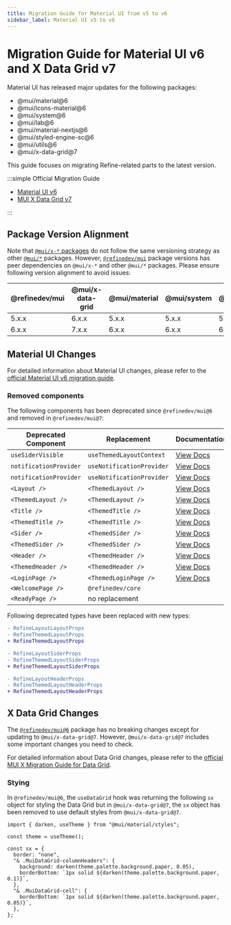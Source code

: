 ```yaml
---
title: Migration Guide for Material UI from v5 to v6
sidebar_label: Material UI v5 to v6
---
```


# Migration Guide for Material UI v6 and X Data Grid v7

Material UI has released major updates for the following packages:

- @mui/material@6
- @mui/icons-material@6
- @mui/system@6
- @mui/lab@6
- @mui/material-nextjs@6
- @mui/styled-engine-sc@6
- @mui/utils@6
- @mui/x-data-grid@7

This guide focuses on migrating Refine-related parts to the latest version.

:::simple Official Migration Guide

- [Material UI v6](https://mui.com/material-ui/migration/upgrade-to-v6/)
- [MUI X Data Grid v7](https://mui.com/x/migration/migration-data-grid-v6/)

:::

## Package Version Alignment

Note that [`@mui/x-*` packages](https://mui.com/x/introduction/) do not follow the same versioning strategy as other [`@mui/*`](https://mui.com/material-ui/getting-started/) packages. However, [`@refinedev/mui`](https://www.npmjs.com/package/@refinedev/mui) package versions has peer dependencies on `@mui/x-*` and other `@mui/*` packages. Please ensure following version alignment to avoid issues:

| @refinedev/mui | @mui/x-data-grid | @mui/material | @mui/system | @mui/lab | @mui/icons-material | @refinedev/inferencer |
| -------------- | ---------------- | ------------- | ----------- | -------- | ------------------- | --------------------- |
| 5.x.x          | 6.x.x            | 5.x.x         | 5.x.x       | 5.x.x    | 5.x.x               | 4.x.x                 |
| 6.x.x          | 7.x.x            | 6.x.x         | 6.x.x       | 6.x.x    | 6.x.x               | 5.x.x                 |

## Material UI Changes

For detailed information about Material UI changes, please refer to the [official Material UI v6 migration guide](https://mui.com/material-ui/migration/upgrade-to-v6/).

### Removed components

The following components has been deprecated since `@refinedev/mui@6` and removed in `@refinedev/mui@7`:

| Deprecated Component   | Replacement               | Documentation                                                                                                       |
| ---------------------- | ------------------------- | ------------------------------------------------------------------------------------------------------------------- |
| `useSiderVisible`      | `useThemedLayoutContext`  | [View Docs](https://github.com/refinedev/refine/blob/master/packages/mui/src/hooks/useThemedLayoutContext/index.ts) |
| `notificationProvider` | `useNotificationProvider` | [View Docs](/docs/ui-integrations/material-ui/introduction/#notifications)                                          |
| `notificationProvider` | `useNotificationProvider` | [View Docs](/docs/ui-integrations/material-ui/introduction/#notifications)                                          |
| `<Layout />`           | `<ThemedLayout />`        | [View Docs](/docs/ui-integrations/material-ui/components/themed-layout/#usage)                                      |
| `<ThemedLayout />`     | `<ThemedLayout />`        | [View Docs](/docs/ui-integrations/material-ui/components/themed-layout/#usage)                                      |
| `<Title />`            | `<ThemedTitle />`         | [View Docs](/docs/ui-integrations/material-ui/components/themed-layout/#title)                                      |
| `<ThemedTitle />`      | `<ThemedTitle />`         | [View Docs](/docs/ui-integrations/material-ui/components/themed-layout/#title)                                      |
| `<Sider />`            | `<ThemedSider />`         | [View Docs](/docs/ui-integrations/material-ui/components/themed-layout/#sider)                                      |
| `<ThemedSider />`      | `<ThemedSider />`         | [View Docs](/docs/ui-integrations/material-ui/components/themed-layout/#sider)                                      |
| `<Header />`           | `<ThemedHeader />`        | [View Docs](/docs/ui-integrations/material-ui/components/themed-layout/#header)                                     |
| `<ThemedHeader />`     | `<ThemedHeader />`        | [View Docs](/docs/ui-integrations/material-ui/components/themed-layout/#header)                                     |
| `<LoginPage />`        | `<ThemedLoginPage />`     | [View Docs](/docs/api-reference/mui/components/mui-auth-page)                                                       |
| `<WelcomePage />`      | `@refinedev/core`         |                                                                                                                     |
| `<ReadyPage />`        | no replacement            |                                                                                                                     |

Following deprecated types have been replaced with new types:

```diff
- RefineLayoutLayoutProps
- RefineThemedLayoutProps
+ RefineThemedLayoutProps

- RefineLayoutSiderProps
- RefineThemedLayoutSiderProps
+ RefineThemedLayoutSiderProps

- RefineLayoutHeaderProps
- RefineThemedLayoutHeaderProps
+ RefineThemedLayoutHeaderProps
```

## X Data Grid Changes

The [`@refinedev/mui@6`](https://www.npmjs.com/package/@refinedev/mui) package has no breaking changes except for updating to `@mui/x-data-grid@7`. However, `@mui/x-data-grid@7` includes some important changes you need to check.

For detailed information about Data Grid changes, please refer to the [official MUI X Migration Guide for Data Grid](https://mui.com/x/migration/migration-data-grid-v6/).

### Stying

In `@refinedev/mui@6`, the `useDataGrid` hook was returning the following `sx` object for styling the Data Grid but in `@mui/x-data-grid@7`, the `sx` object has been removed to use default styles from `@mui/x-data-grid@7`.

```tsx
import { darken, useTheme } from "@mui/material/styles";

const theme = useTheme();

const sx = {
  border: "none",
  "& .MuiDataGrid-columnHeaders": {
    background: darken(theme.palette.background.paper, 0.05),
    borderBottom: `1px solid ${darken(theme.palette.background.paper, 0.1)}`,
  },
  "& .MuiDataGrid-cell": {
    borderBottom: `1px solid ${darken(theme.palette.background.paper, 0.05)}`,
  },
};
```
